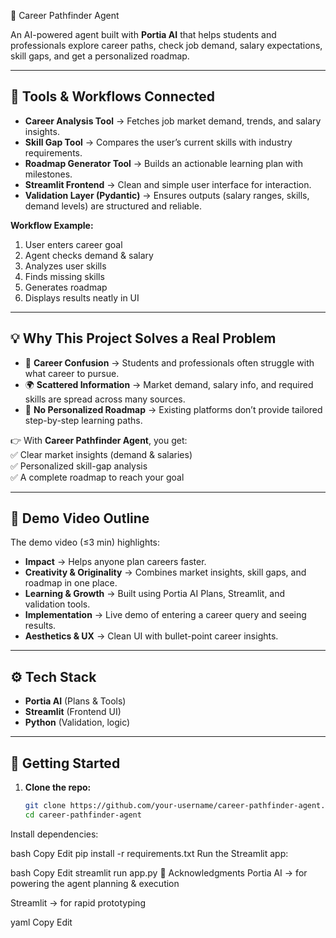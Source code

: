  🌟 Career Pathfinder Agent  

An AI-powered agent built with **Portia AI** that helps students and professionals explore career paths, check job demand, salary expectations, skill gaps, and get a personalized roadmap.

---

## 🔗 Tools & Workflows Connected  

- **Career Analysis Tool** → Fetches job market demand, trends, and salary insights.  
- **Skill Gap Tool** → Compares the user’s current skills with industry requirements.  
- **Roadmap Generator Tool** → Builds an actionable learning plan with milestones.  
- **Streamlit Frontend** → Clean and simple user interface for interaction.  
- **Validation Layer (Pydantic)** → Ensures outputs (salary ranges, skills, demand levels) are structured and reliable.  

**Workflow Example:**  
1. User enters career goal  
2. Agent checks demand & salary  
3. Analyzes user skills  
4. Finds missing skills  
5. Generates roadmap  
6. Displays results neatly in UI  

---

## 💡 Why This Project Solves a Real Problem  

- 🎯 **Career Confusion** → Students and professionals often struggle with what career to pursue.  
- 🌍 **Scattered Information** → Market demand, salary info, and required skills are spread across many sources.  
- 🧩 **No Personalized Roadmap** → Existing platforms don’t provide tailored step-by-step learning paths.  

👉 With **Career Pathfinder Agent**, you get:  
✅ Clear market insights (demand & salaries)  
✅ Personalized skill-gap analysis  
✅ A complete roadmap to reach your goal  

---

## 🎥 Demo Video Outline  

The demo video (≤3 min) highlights:  
- **Impact** → Helps anyone plan careers faster.  
- **Creativity & Originality** → Combines market insights, skill gaps, and roadmap in one place.  
- **Learning & Growth** → Built using Portia AI Plans, Streamlit, and validation tools.  
- **Implementation** → Live demo of entering a career query and seeing results.  
- **Aesthetics & UX** → Clean UI with bullet-point career insights.  

---

## ⚙️ Tech Stack  

- **Portia AI** (Plans & Tools)  
- **Streamlit** (Frontend UI)  
- **Python** (Validation, logic)  

---

## 🚀 Getting Started  

1. **Clone the repo:**  
   ```bash
   git clone https://github.com/your-username/career-pathfinder-agent.git
   cd career-pathfinder-agent
Install dependencies:

bash
Copy
Edit
pip install -r requirements.txt
Run the Streamlit app:

bash
Copy
Edit
streamlit run app.py
🙌 Acknowledgments
Portia AI → for powering the agent planning & execution

Streamlit → for rapid prototyping

yaml
Copy
Edit
